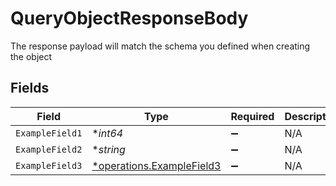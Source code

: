 # QueryObjectResponseBody

The response payload will match the schema you defined when creating the object


## Fields

| Field                                                                        | Type                                                                         | Required                                                                     | Description                                                                  | Example                                                                      |
| ---------------------------------------------------------------------------- | ---------------------------------------------------------------------------- | ---------------------------------------------------------------------------- | ---------------------------------------------------------------------------- | ---------------------------------------------------------------------------- |
| `ExampleField1`                                                              | **int64*                                                                     | :heavy_minus_sign:                                                           | N/A                                                                          | 1                                                                            |
| `ExampleField2`                                                              | **string*                                                                    | :heavy_minus_sign:                                                           | N/A                                                                          | hello                                                                        |
| `ExampleField3`                                                              | [*operations.ExampleField3](../../../pkg/models/operations/examplefield3.md) | :heavy_minus_sign:                                                           | N/A                                                                          | {"nested":"data"}                                                            |